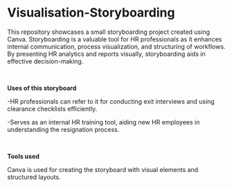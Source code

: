 # Visualisation-Storyboarding

This repository showcases a small storyboarding project created using Canva. Storyboarding is a valuable tool for HR professionals as it enhances internal communication, process visualization, and structuring of workflows. By presenting HR analytics and reports visually, storyboarding aids in effective decision-making.

&nbsp;

**Uses of this storyboard**

-HR professionals can refer to it for conducting exit interviews and using clearance checklists efficiently.

-Serves as an internal HR training tool, aiding new HR employees in understanding the resignation process.

&nbsp;

**Tools used**

Canva is used for creating the storyboard with visual elements and structured layouts.
